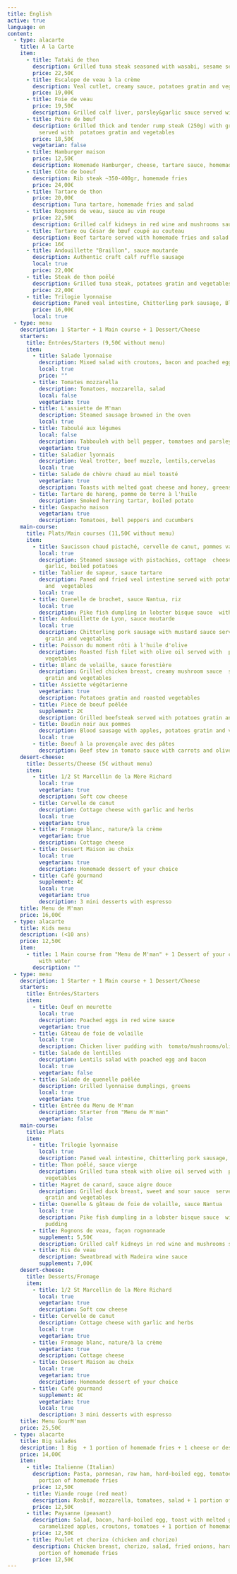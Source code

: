 ```yaml
---
title: English
active: true
language: en
content:
  - type: alacarte
    title: A la Carte
    item:
      - title: Tataki de thon
        description: Grilled tuna steak seasoned with wasabi, sesame seeds and sesame oil
        price: 22,50€
      - title: Escalope de veau à la crème
        description: Veal cutlet, creamy sauce, potatoes gratin and vegetables
        price: 19,00€
      - title: Foie de veau
        price: 19,50€
        description: Grilled calf liver, parsley&garlic sauce served with mashed potatoes
      - title: Poire de bœuf
        description: Grilled thick and tender rump steak (250g) with grilled shallots
          served with  potatoes gratin and vegetables
        price: 18,50€
        vegetarian: false
      - title: Hamburger maison
        price: 12,50€
        description: Homemade Hamburger, cheese, tartare sauce, homemade fries and salad
      - title: Côte de boeuf
        description: Rib steak ~350-400gr, homemade fries
        price: 24,00€
      - title: Tartare de thon
        price: 20,00€
        description: Tuna tartare, homemade fries and salad
      - title: Rognons de veau, sauce au vin rouge
        price: 22,50€
        description: Grilled calf kidneys in red wine and mushrooms sauce
      - title: Tartare ou César de bœuf coupé au couteau
        description: Beef tartare served with homemade fries and salad
        price: 16€
      - title: Andouillette "Braillon", sauce moutarde
        description: Authentic craft calf ruffle sausage
        local: true
        price: 22,00€
      - title: Steak de thon poêlé
        description: Grilled tuna steak, potatoes gratin and vegetables
        price: 22,00€
      - title: Trilogie lyonnaise
        description: Paned veal intestine, Chitterling pork sausage, Blood sausage
        price: 16,00€
        local: true
  - type: menu
    description: 1 Starter + 1 Main course + 1 Dessert/Cheese
    starters:
      title: Entrées/Starters (9,50€ without menu)
      item:
        - title: Salade lyonnaise
          description: Mixed salad with croutons, bacon and poached egg
          local: true
          price: ""
        - title: Tomates mozzarella
          description: Tomatoes, mozzarella, salad
          local: false
          vegetarian: true
        - title: L'assiette de M'man
          description: Steamed sausage browned in the oven
          local: true
        - title: Taboulé aux légumes
          local: false
          description: Tabbouleh with bell pepper, tomatoes and parsley
          vegetarian: true
        - title: Saladier lyonnais
          description: Veal trotter, beef muzzle, lentils,cervelas
          local: true
        - title: Salade de chèvre chaud au miel toasté
          vegetarian: true
          description: Toasts with melted goat cheese and honey, greens
        - title: Tartare de hareng, pomme de terre à l'huile
          description: Smoked herring tartar, boiled potato
        - title: Gaspacho maison
          vegetarian: true
          description: Tomatoes, bell peppers and cucumbers
    main-course:
      title: Plats/Main courses (11,50€ without menu)
      item:
        - title: Saucisson chaud pistaché, cervelle de canut, pommes vapeurs
          local: true
          description: Steamed sausage with pistachios, cottage  cheese with herbs and
            garlic, boiled potatoes
        - title: Tablier de sapeur, sauce tartare
          description: Paned and fried veal intestine served with potatoes gratin
            and  vegetables
          local: true
        - title: Quenelle de brochet, sauce Nantua, riz
          local: true
          description: Pike fish dumpling in lobster bisque sauce  with white rice
        - title: Andouillette de Lyon, sauce moutarde
          local: true
          description: Chitterling pork sausage with mustard sauce served  with potatoes
            gratin and vegetables
        - title: Poisson du moment rôti à l'huile d'olive
          description: Roasted fish filet with olive oil served with  potatoes gratin and
            vegetables
        - title: Blanc de volaille, sauce forestière
          description: Grilled chicken breast, creamy mushroom sauce  served with potatoes
            gratin and vegetables
        - title: Assiette végétarienne
          vegetarian: true
          description: Potatoes gratin and roasted vegetables
        - title: Pièce de boeuf poêlée
          supplement: 2€
          description: Grilled beefsteak served with potatoes gratin and vegetables
        - title: Boudin noir aux pommes
          description: Blood sausage with apples, potatoes gratin and vegetables
          local: true
        - title: Boeuf à la provençale avec des pâtes
          description: Beef stew in tomato sauce with carrots and olives, pasta
    desert-cheese:
      title: Desserts/Cheese (5€ without menu)
      item:
        - title: 1/2 St Marcellin de la Mère Richard
          local: true
          vegetarian: true
          description: Soft cow cheese
        - title: Cervelle de canut
          description: Cottage cheese with garlic and herbs
          local: true
          vegetarian: true
        - title: Fromage blanc, nature/à la crème
          vegetarian: true
          description: Cottage cheese
        - title: Dessert Maison au choix
          local: true
          vegetarian: true
          description: Homemade dessert of your choice
        - title: Café gourmand
          supplement: 4€
          local: true
          vegetarian: true
          description: 3 mini desserts with espresso
    title: Menu de M'man
    price: 16,00€
  - type: alacarte
    title: Kids menu
    description: (<10 ans)
    price: 12,50€
    item:
      - title: 1 Main course from "Menu de M'man" + 1 Dessert of your choice + 1 Sirop
          with water
        description: ""
  - type: menu
    description: 1 Starter + 1 Main course + 1 Dessert/Cheese
    starters:
      title: Entrées/Starters
      item:
        - title: Oeuf en meurette
          local: true
          description: Poached eggs in red wine sauce
          vegetarian: true
        - title: Gâteau de foie de volaille
          local: true
          description: Chicken liver pudding with  tomato/mushrooms/olives sauce
        - title: Salade de lentilles
          description: Lentils salad with poached egg and bacon
          local: true
          vegetarian: false
        - title: Salade de quenelle poêlée
          description: Grilled lyonnaise dumplings, greens
          local: true
          vegetarian: true
        - title: Entrée du Menu de M'man
          description: Starter from "Menu de M'man"
          vegetarian: false
    main-course:
      title: Plats
      item:
        - title: Trilogie lyonnaise
          local: true
          description: Paned veal intestine, Chitterling pork sausage, Blood sausage
        - title: Thon poêlé, sauce vierge
          description: Grilled tuna steak with olive oil served with  potatoes gratin and
            vegetables
        - title: Magret de canard, sauce aigre douce
          description: Grilled duck breast, sweet and sour sauce  served with potatoes
            gratin and vegetables
        - title: Quenelle & gâteau de foie de volaille, sauce Nantua
          local: true
          description: Pike fish dumpling in a lobster bisque sauce  with chicken liver
            pudding
        - title: Rognons de veau, façon rognonnade
          supplement: 5,50€
          description: Grilled calf kidneys in red wine and mushrooms sauce
        - title: Ris de veau
          description: Sweatbread with Madeira wine sauce
          supplement: 7,00€
    desert-cheese:
      title: Desserts/Fromage
      item:
        - title: 1/2 St Marcellin de la Mère Richard
          local: true
          vegetarian: true
          description: Soft cow cheese
        - title: Cervelle de canut
          description: Cottage cheese with garlic and herbs
          local: true
          vegetarian: true
        - title: Fromage blanc, nature/à la crème
          vegetarian: true
          description: Cottage cheese
        - title: Dessert Maison au choix
          local: true
          vegetarian: true
          description: Homemade dessert of your choice
        - title: Café gourmand
          supplement: 4€
          vegetarian: true
          local: true
          description: 3 mini desserts with espresso
    title: Menu GourM'man
    price: 25,50€
  - type: alacarte
    title: Big salades
    description: 1 Big  + 1 portion of homemade fries + 1 cheese or desert
    price: 14,00€
    item:
      - title: Italienne (Italian)
        description: Pasta, parmesan, raw ham, hard-boiled egg, tomatoes, olives + 1
          portion of homemade fries
        price: 12,50€
      - title: Viande rouge (red meat)
        description: Rosbif, mozzarella, tomatoes, salad + 1 portion of homemade fries
        price: 12,50€
      - title: Paysanne (peasant)
        description: Salad, bacon, hard-boiled egg, toast with melted goat cheese,
          caramelized apples, croutons, tomatoes + 1 portion of homemade fries
        price: 12,50€
      - title: Poulet et chorizo (chicken and chorizo)
        description: Chicken breast, chorizo, salad, fried onions, hard-boiled eggs + 1
          portion of homemade fries
        price: 12,50€
---
```


